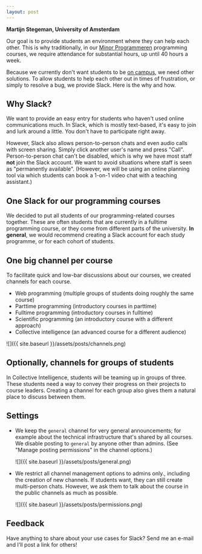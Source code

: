 ```yaml
---
layout: post
---
```

 
**Martijn Stegeman, University of Amsterdam**

Our goal is to provide students an environment where they can help each other. This is why traditionally, in our [Minor Programmeren](https://www.mprog.nl/) programming courses, we require attendance for substantial hours, up until 40 hours a week.

Because we currently don't want students to be [on campus](https://www.uva.nl/), we need other solutions. To allow students to help each other out in times of frustration, or simply to resolve a bug, we provide Slack. Here is the why and how.

## Why Slack?

We want to provide an easy entry for students who haven't used online communications much. In Slack, which is mostly text-based, it's easy to join and lurk around a little. You don't have to participate right away.

However, Slack also allows person-to-person chats and even audio calls with screen sharing. Simply click another user's name and press "Call". Person-to-person chat can't be disabled, which is why we have most staff **not** join the Slack account. We want to avoid situations where staff is seen as "permanently available". (However, we will be using an online planning tool via which students can book a 1-on-1 video chat with a teaching assistant.) 

## One Slack for our programming courses

We decided to put all students of our programming-related courses together. These are often students that are currently in a fulltime programming course, or they come from different parts of the university. **In general**, we would recommend creating a Slack account for each study programme, or for each cohort of students.

## One big channel per course

To facilitate quick and low-bar discussions about our courses, we created channels for each course.

- Web programming (multiple groups of students doing roughly the same course)
- Parttime programming (introductory courses in parttime)
- Fulltime programming (introductory courses in fulltime)
- Scientific programming (an introductory course with a different approach)
- Collective intelligence (an advanced course for a different audience)

![]({{ site.baseurl }}/assets/posts/channels.png)


## Optionally, channels for groups of students

In Collective Intelligence, students will be teaming up in groups of three. These students need a way to convey their progress on their projects to course leaders. Creating a channel for each group also gives them a natural place to discuss between them.

## Settings

- We keep the `general` channel for very general announcements; for example about the technical infrastructure that's shared by all courses. We disable posting to `general` by anyone other than admins. (See "Manage posting permissions" in the channel options.)

    ![]({{ site.baseurl }}/assets/posts/general.png)

- We restrict all channel management options to admins only., including the creation of new channels. If students want, they can still create multi-person chats. However, we ask them to talk about the course in the public channels as much as possible. 

    ![]({{ site.baseurl }}/assets/posts/permissions.png)

## Feedback

Have anything to share about your use cases for Slack? Send me an e-mail and I'll post a link for others!
